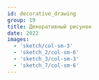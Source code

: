 ```yaml
---
id: decorative_drawing
group: 19
title: Декоративный рисунок
date: 2022
images:
  - 'sketch/col-sm-3'
  - 'sketch_2/col-sm-6'
  - 'sketch_3/col-sm-3'
  - 'sketch_7/col-sm-6'
---
```


